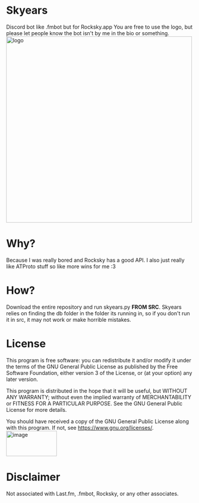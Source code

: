 # Skyears
Discord bot like .fmbot but for Rocksky.app
You are free to use the logo, but please let people know the bot isn't by me in the bio or something.
<br>
<img width="500" height="500" alt="logo" src="https://github.com/user-attachments/assets/6791e7ae-92ac-4195-9c44-18dc5fe662b1" />
# Why?
Because I was really bored and Rocksky has a good API. I also just really like ATProto stuff so like more wins for me :3 
# How?
Download the entire repository and run skyears.py **FROM SRC**.
Skyears relies on finding the db folder in the folder its running in, so if you don't run it in src, it may not work or make horrible mistakes.
# License
This program is free software: you can redistribute it and/or modify it under the terms of the GNU General Public License as published by the Free Software Foundation, either version 3 of the License, or (at your option) any later version.

This program is distributed in the hope that it will be useful, but WITHOUT ANY WARRANTY; without even the implied warranty of MERCHANTABILITY or FITNESS FOR A PARTICULAR PURPOSE. See the GNU General Public License for more details.

You should have received a copy of the GNU General Public License along with this program. If not, see <https://www.gnu.org/licenses/>.
<br>
<img width="136" height="68" alt="image" src="https://github.com/user-attachments/assets/7dd557fc-6513-413f-b51e-749b01ccf0ce" />
# Disclaimer
Not associated with Last.fm, .fmbot, Rocksky, or any other associates.
